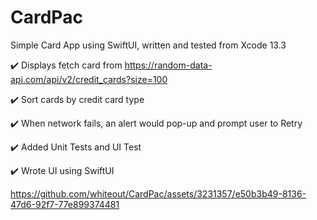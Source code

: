 # CardPac
Simple Card App using SwiftUI, written and tested from Xcode 13.3

:heavy_check_mark: Displays fetch card from https://random-data-api.com/api/v2/credit_cards?size=100

:heavy_check_mark: Sort cards by credit card type

:heavy_check_mark: When network fails, an alert would pop-up and prompt user to Retry

:heavy_check_mark: Added Unit Tests and UI Test

:heavy_check_mark: Wrote UI using SwiftUI

https://github.com/whiteout/CardPac/assets/3231357/e50b3b49-8136-47d6-92f7-77e899374481


